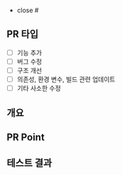 - close #

## PR 타입
- [ ] 기능 추가
- [ ] 버그 수정
- [ ] 구조 개선
- [ ] 의존성, 환경 변수, 빌드 관련 업데이트
- [ ] 기타 사소한 수정

## 개요

## PR Point

## 테스트 결과


<!-- 참고 - https://sungjk.github.io/2021/02/07/communicaton-and-prtemplate.html -->
